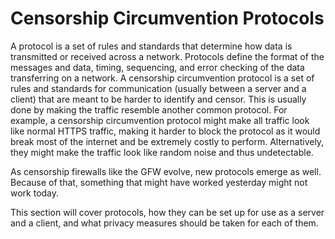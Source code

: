 # Censorship Circumvention Protocols

A protocol is a set of rules and standards that determine how data is transmitted or received across a network. Protocols define the format of the messages and data, timing, sequencing, and error checking of the data transferring on a network. A censorship circumvention protocol is a set of rules and standards for communication (usually between a server and a client) that are meant to be harder to identify and censor. This is usually done by making the traffic resemble another common protocol. For example, a censorship circumvention protocol might make all traffic look like normal HTTPS traffic, making it harder to block the protocol as it would break most of the internet and be extremely costly to perform. Alternatively, they might make the traffic look like random noise and thus undetectable.

As censorship firewalls like the GFW evolve, new protocols emerge as well. Because of that, something that might have worked yesterday might not work today.

This section will cover protocols, how they can be set up for use as a server and a client, and what privacy measures should be taken for each of them.
